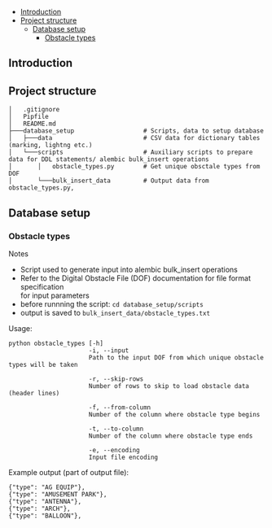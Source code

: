 - [Introduction](#introduction) 
- [Project structure](#project_structure) 
  - [Database setup](#database_setup) 
    - [Obstacle types](#obstacle_types) 

## Introduction <a name=introduction>

## Project structure <a name=project_structure>
```
│   .gitignore
│   Pipfile
│   README.md
├───database_setup                   # Scripts, data to setup database
│   ├───data                         # CSV data for dictionary tables (marking, lightng etc.)
│   └───scripts                      # Auxiliary scripts to prepare data for DDL statements/ alembic bulk_insert operations
│       │   obstacle_types.py        # Get unique obsctale types from DOF
│       └───bulk_insert_data         # Output data from obstacle_types.py,
```

## Database setup <a name=database_setup>

### Obstacle types <a name=obstacle_types>

Notes
- Script used to generate input into alembic bulk_insert operations
- Refer to the Digital Obstacle File (DOF) documentation for file format specification   
  for input parameters
- before runnning the script: `cd database_setup/scripts`
- output is saved to `bulk_insert_data/obstacle_types.txt`

Usage:
```
python obstacle_types [-h]
                      -i, --input
                      Path to the input DOF from which unique obstacle types will be taken
                      
                      -r, --skip-rows
                      Number of rows to skip to load obstacle data (header lines)
                      
                      -f, --from-column
                      Number of the column where obstacle type begins
                      
                      -t, --to-column
                      Number of the column where obstacle type ends
                      
                      -e, --encoding
                      Input file encoding
```

Example output (part of output file): 

    {"type": "AG EQUIP"},
    {"type": "AMUSEMENT PARK"},
    {"type": "ANTENNA"},
    {"type": "ARCH"},
    {"type": "BALLOON"},
